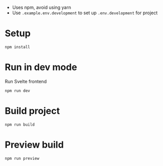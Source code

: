 * Uses npm, avoid using yarn
* Use `.example.env.development` to set up `.env.development` for project
# Setup

```
npm install
```

# Run in dev mode

Run Svelte frontend
```
npm run dev
```

# Build project

```
npm run build
```

# Preview build

```
npm run preview
```